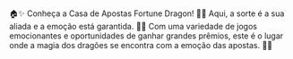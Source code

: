 🏠✨ Conheça a Casa de Apostas Fortune Dragon! 🐉💸 Aqui, a sorte é a sua aliada e a emoção está garantida. 🎰🔥 Com uma variedade de jogos emocionantes e oportunidades de ganhar grandes prêmios, este é o lugar onde a magia dos dragões se encontra com a emoção das apostas. 🤑🎉
